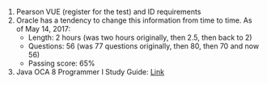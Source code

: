 1. Pearson VUE (register for the test) and ID requirements
2. Oracle has a tendency to change this information from time to time. As of May 14, 2017:
   - Length: 2 hours (was two hours originally, then 2.5, then back to 2)
   - Questions: 56 (was 77 questions originally, then 80, then 70 and now 56)
   - Passing score: 65%
3. Java OCA 8 Programmer I Study Guide: [Link](https://www.selikoff.net/java-oca-8-programmer-i-study-guide/)